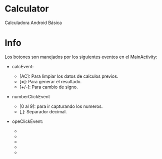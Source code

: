 # Calculator

Calculadora Android Básica

# Info

Los botones son manejados por los siguientes eventos en el MainActivity:

* calcEvent:
  * [AC]: Para limpiar los datos de calculos previos.
  * [=]: Para generar el resultado.
  * [+/-]: Para cambio de signo.

* numberClickEvent
  * [0 al 9]: para ir capturando los numeros.
  * [,]: Separador decimal.

* opeClickEvent:
  * [+]: Suma.
  * [-]: Resta.
  * [X]: Multiplicación.
  * [/]: División.
  * [%]: Módulo.
